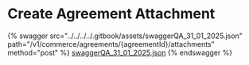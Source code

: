 # Create Agreement Attachment



{% swagger src="../../../../.gitbook/assets/swaggerQA_31_01_2025.json" path="/v1/commerce/agreements/{agreementId}/attachments" method="post" %}
[swaggerQA_31_01_2025.json](../../../../.gitbook/assets/swaggerQA_31_01_2025.json)
{% endswagger %}
